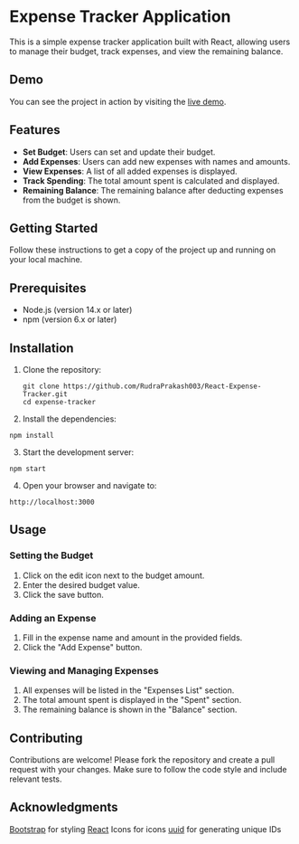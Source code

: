 # Expense Tracker Application

This is a simple expense tracker application built with React, allowing users to manage their budget, track expenses, and view the remaining balance.

## Demo
You can see the project in action by visiting the [live demo](https://rudraprakash003.github.io/React-Expense-Tracker/).

## Features

- **Set Budget**: Users can set and update their budget.
- **Add Expenses**: Users can add new expenses with names and amounts.
- **View Expenses**: A list of all added expenses is displayed.
- **Track Spending**: The total amount spent is calculated and displayed.
- **Remaining Balance**: The remaining balance after deducting expenses from the budget is shown.

## Getting Started

Follow these instructions to get a copy of the project up and running on your local machine.

## Prerequisites

- Node.js (version 14.x or later)
- npm (version 6.x or later)

## Installation

1. Clone the repository:
   ```
   git clone https://github.com/RudraPrakash003/React-Expense-Tracker.git
   cd expense-tracker
   ```
2. Install the dependencies:
  ```
  npm install
  ```
3. Start the development server:
  ```
  npm start
  ```
4. Open your browser and navigate to:
  ```
  http://localhost:3000
  ```

## Usage

### Setting the Budget
1. Click on the edit icon next to the budget amount.
2. Enter the desired budget value.
3. Click the save button.
   
### Adding an Expense
1. Fill in the expense name and amount in the provided fields.
2. Click the "Add Expense" button.
   
### Viewing and Managing Expenses
1. All expenses will be listed in the "Expenses List" section.
2. The total amount spent is displayed in the "Spent" section.
3. The remaining balance is shown in the "Balance" section.
   
## Contributing

Contributions are welcome! Please fork the repository and create a pull request with your changes. Make sure to follow the code style and include relevant tests.

## Acknowledgments
[Bootstrap](https://getbootstrap.com/) for styling
[React](https://www.npmjs.com/package/react-icons) Icons for icons
[uuid](https://www.npmjs.com/package/uuid) for generating unique IDs
